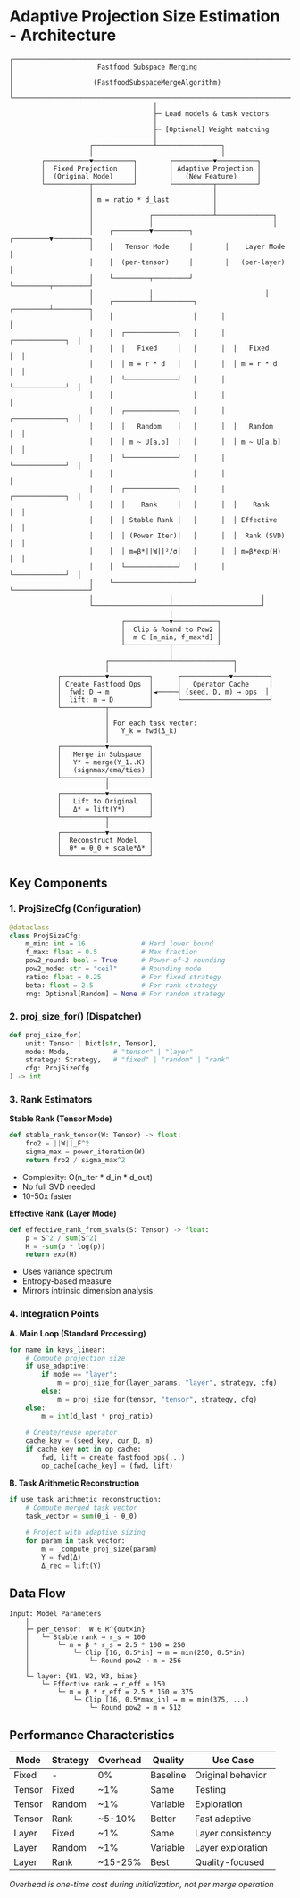 # Adaptive Projection Size Estimation - Architecture

```
┌─────────────────────────────────────────────────────────────────────────┐
│                     Fastfood Subspace Merging                           │
│                    (FastfoodSubspaceMergeAlgorithm)                     │
└─────────────────────────────────────────────────────────────────────────┘
                                    │
                                    ├─ Load models & task vectors
                                    │
                                    ├─ [Optional] Weight matching
                                    │
                    ┌───────────────┴────────────────┐
                    │                                │
        ┌───────────▼──────────┐        ┌──────────▼──────────┐
        │  Fixed Projection    │        │ Adaptive Projection │
        │  (Original Mode)     │        │   (New Feature)     │
        └───────────┬──────────┘        └──────────┬──────────┘
                    │                              │
                    │ m = ratio * d_last           │
                    │                              │
                    │              ┌───────────────┴──────────────┐
                    │              │                              │
                    │    ┌─────────▼─────────┐        ┌─────────▼─────────┐
                    │    │   Tensor Mode     │        │    Layer Mode     │
                    │    │  (per-tensor)     │        │   (per-layer)     │
                    │    └─────────┬─────────┘        └─────────┬─────────┘
                    │              │                            │
                    │    ┌─────────┴──────────┐      ┌─────────┴─────────┐
                    │    │                    │      │                   │
                    │    │  ┌─────────────┐   │      │  ┌─────────────┐  │
                    │    │  │   Fixed     │   │      │  │   Fixed     │  │
                    │    │  │ m = r * d   │   │      │  │ m = r * d   │  │
                    │    │  └─────────────┘   │      │  └─────────────┘  │
                    │    │                    │      │                   │
                    │    │  ┌─────────────┐   │      │  ┌─────────────┐  │
                    │    │  │   Random    │   │      │  │   Random    │  │
                    │    │  │ m ~ U[a,b]  │   │      │  │ m ~ U[a,b]  │  │
                    │    │  └─────────────┘   │      │  └─────────────┘  │
                    │    │                    │      │                   │
                    │    │  ┌─────────────┐   │      │  ┌─────────────┐  │
                    │    │  │    Rank     │   │      │  │    Rank     │  │
                    │    │  │ Stable Rank │   │      │  │ Effective   │  │
                    │    │  │ (Power Iter)│   │      │  │  Rank (SVD) │  │
                    │    │  │ m=β*||W||²/σ│   │      │  │ m=β*exp(H)  │  │
                    │    │  └─────────────┘   │      │  └─────────────┘  │
                    │    └────────────────────┘      └───────────────────┘
                    │                   │                      │
                    └───────────────────┴──────────────────────┘
                                        │
                            ┌───────────▼───────────┐
                            │  Clip & Round to Pow2 │
                            │  m ∈ [m_min, f_max*d] │
                            └───────────┬───────────┘
                                        │
                        ┌───────────────┴───────────────┐
                        │                               │
            ┌───────────▼──────────┐      ┌────────────▼─────────┐
            │ Create Fastfood Ops  │      │   Operator Cache     │
            │  fwd: D → m          │◄─────┤ (seed, D, m) → ops  │
            │  lift: m → D         │      └──────────────────────┘
            └───────────┬──────────┘
                        │
                        │ For each task vector:
                        │   Y_k = fwd(Δ_k)
                        │
            ┌───────────▼──────────┐
            │   Merge in Subspace  │
            │   Y* = merge(Y_1..K) │
            │   (signmax/ema/ties) │
            └───────────┬──────────┘
                        │
            ┌───────────▼──────────┐
            │   Lift to Original   │
            │   Δ* = lift(Y*)      │
            └───────────┬──────────┘
                        │
            ┌───────────▼──────────┐
            │  Reconstruct Model   │
            │  θ* = θ_0 + scale*Δ* │
            └──────────────────────┘
```

## Key Components

### 1. ProjSizeCfg (Configuration)
```python
@dataclass
class ProjSizeCfg:
    m_min: int = 16              # Hard lower bound
    f_max: float = 0.5           # Max fraction
    pow2_round: bool = True      # Power-of-2 rounding
    pow2_mode: str = "ceil"      # Rounding mode
    ratio: float = 0.25          # For fixed strategy
    beta: float = 2.5            # For rank strategy
    rng: Optional[Random] = None # For random strategy
```

### 2. proj_size_for() (Dispatcher)
```python
def proj_size_for(
    unit: Tensor | Dict[str, Tensor],
    mode: Mode,           # "tensor" | "layer"
    strategy: Strategy,   # "fixed" | "random" | "rank"
    cfg: ProjSizeCfg
) -> int
```

### 3. Rank Estimators

**Stable Rank (Tensor Mode)**
```python
def stable_rank_tensor(W: Tensor) -> float:
    fro2 = ||W||_F^2
    sigma_max = power_iteration(W)
    return fro2 / sigma_max^2
```
- Complexity: O(n_iter * d_in * d_out)
- No full SVD needed
- 10-50x faster

**Effective Rank (Layer Mode)**
```python
def effective_rank_from_svals(S: Tensor) -> float:
    p = S^2 / sum(S^2)
    H = -sum(p * log(p))
    return exp(H)
```
- Uses variance spectrum
- Entropy-based measure
- Mirrors intrinsic dimension analysis

### 4. Integration Points

**A. Main Loop (Standard Processing)**
```python
for name in keys_linear:
    # Compute projection size
    if use_adaptive:
        if mode == "layer":
            m = proj_size_for(layer_params, "layer", strategy, cfg)
        else:
            m = proj_size_for(tensor, "tensor", strategy, cfg)
    else:
        m = int(d_last * proj_ratio)
    
    # Create/reuse operator
    cache_key = (seed_key, cur_D, m)
    if cache_key not in op_cache:
        fwd, lift = create_fastfood_ops(...)
        op_cache[cache_key] = (fwd, lift)
```

**B. Task Arithmetic Reconstruction**
```python
if use_task_arithmetic_reconstruction:
    # Compute merged task vector
    task_vector = sum(θ_i - θ_0)
    
    # Project with adaptive sizing
    for param in task_vector:
        m = _compute_proj_size(param)
        Y = fwd(Δ)
        Δ_rec = lift(Y)
```

## Data Flow

```
Input: Model Parameters
    │
    ├─ per_tensor:  W ∈ R^{out×in}
    │   └─ Stable rank → r_s ≈ 100
    │       └─ m = β * r_s = 2.5 * 100 = 250
    │           └─ Clip [16, 0.5*in] → m = min(250, 0.5*in)
    │               └─ Round pow2 → m = 256
    │
    └─ layer: {W1, W2, W3, bias}
        └─ Effective rank → r_eff ≈ 150
            └─ m = β * r_eff = 2.5 * 150 = 375
                └─ Clip [16, 0.5*max_in] → m = min(375, ...)
                    └─ Round pow2 → m = 512
```

## Performance Characteristics

| Mode     | Strategy | Overhead | Quality   | Use Case               |
|----------|----------|----------|-----------|------------------------|
| Fixed    | -        | 0%       | Baseline  | Original behavior      |
| Tensor   | Fixed    | ~1%      | Same      | Testing                |
| Tensor   | Random   | ~1%      | Variable  | Exploration            |
| Tensor   | Rank     | ~5-10%   | Better    | Fast adaptive          |
| Layer    | Fixed    | ~1%      | Same      | Layer consistency      |
| Layer    | Random   | ~1%      | Variable  | Layer exploration      |
| Layer    | Rank     | ~15-25%  | Best      | Quality-focused        |

*Overhead is one-time cost during initialization, not per merge operation*
